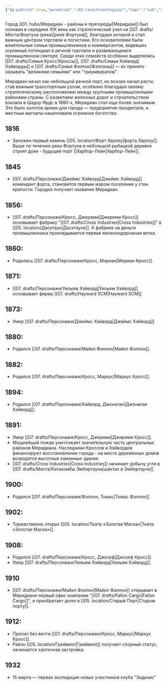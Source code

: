 ```yaml
---
{"dg-publish":true,"permalink":"/03-lore/hronologiya/","tags":["хаб","событие"]}
---
```


Город [[01. hubs/Меридиан - районы и пригороды\|Меридиан]] был основан в середине XIX века как стратегический узел на [[07. drafts/Места/Фортуна (река)\|реке Фортуна]], благодаря которой и стал важным центром торговли и логистики. Его основателями были влиятельные семьи промышленников и коммерсантов, видевших огромный потенциал в речной торговле и развивающемся промышленном секторе. 
Среди этих семейств особенно выделялись [[07. drafts/Семья Кросс\|Кроссы]], [[07. drafts/Семья Хэйворд\|Хэйворды]] и [[07. drafts/Семья Фэллон\|Фэллоны]] — их принято называть "великими семьями" или "триумвиратом".   

Меридиан начал как небольшой речной порт, но вскоре начал расти, став важным транспортным узлом, особенно благодаря своему стратегическому расположению между крупными промышленными районами страны. С развитием железных дорог и строительством вокзала в Шадоу-Ярдс в 1880-х, Меридиан стал еще более значимым. Это было золотое время для города — предприятия процветали, и местные магнаты накапливали огромное богатство.
## 1816
- Заложен первый камень [[05. location/Форт Харлоу\|форта Харлоу]]. Выше по течению реки Фортуна в небольшой рыбацкой деревне строят доки - будущий порт [[Харбор-Лейн\|Харбор-Лейн]].
## 1845
- [[07. drafts/Персонажи/Джеймс Хэйворд\|Джеймс Хэйворд]] комендант форта, становится первым мэром поселения у стен крепости. Городок получает название Меридиан.
## 1856: 
- [[07. drafts/Персонажи/Кросс, Джереми\|Джереми Кросс]] основывает фабрику "[[07. drafts/Cross Industries\|Cross Industries]]" в [[05. location/Дасктаун\|Дасктауне]]. К фабрике на деньги промышленника прокладывается первая железнодорожная ветка. 
## 1860:
- Родилась [[07. drafts/Персонажи/Кросс, Мэриан\|Мэриан Кросс]].
## 1871:
- [[07. drafts/Персонажи/Уильям Хэйворд\|Уильям Хэйворд]] основывает фирму [[07. drafts/Hayward SCM\|Hayward SCM]]
## 1873:
- Умер [[07. drafts/Персонажи/Джеймс Хэйворд\|Джеймс Хэйворд]] 
## 1880:
- Родился [[07. drafts/Персонажи/Майкл Фэллон\|Майкл Фэллон]].
## 1882: 
- Родился [[07. drafts/Персонажи/Кросс, Маркус\|Маркус Кросс]]. 
## 1894:
- Родился [[07. drafts/Персонажи/Хэйворд, Джонатан\|Джонатан Хэйворд]].  
## 1891: 
- Умер [[07. drafts/Персонажи/Кросс, Джереми\|Джереми Кросс]]. 
- Мощнейший пожар уничтожает значительную часть центральных районов Меридиана. Наследники Кроссов и Хэйвордов финансируют восстановление города - на месте деревянных домов возводятся высотные каменные здания.
- [[07. drafts/Cross Industries\|Cross Industries]] начинает добычу угля в [[07. drafts/Места/Катакомбы Эмбертауна\|шахтах в Эмбертауне]]
## 1900:
- Родился [[07. drafts/Персонажи/Фэллон, Томас\|Томас Фэллон]]
## 1902:
- Торжественно открыт [[05. location/Театр «Золотая Маска»\|Театр «Золотая Маска»]].
## 1908: 
- Родился [[07. drafts/Персонажи/Кросс, Джозеф\|Джозеф Кросс]].
- Умер [[07. drafts/Персонажи/Уильям Хэйворд\|Уильям Хэйворд]]. 
## 1910
- [[07. drafts/Персонажи/Майкл Фэллон\|Майкл Фэллон]] открывает в Меридиане первый офис компании "[[07. drafts/Fallon Cargo\|Fallon Cargo]]", и приобретает долю в [[05. location/Старый Порт\|Старом порту]].
## 1912: 
- Пропал без вести [[07. drafts/Персонажи/Кросс, Маркус\|Маркус Кросс]].  
- Район [[05. location/Грейвилл\|Грейвилл]] получает спорный статус, начинается хаотичная застройка. 
## 1932
- 15 марта — первая экспедиция новых участников клуба "Экдизис"